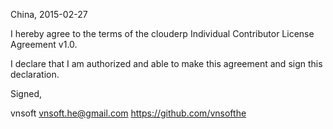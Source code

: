 China, 2015-02-27

I hereby agree to the terms of the clouderp Individual Contributor License
Agreement v1.0.

I declare that I am authorized and able to make this agreement and sign this
declaration.

Signed,

vnsoft vnsoft.he@gmail.com https://github.com/vnsofthe
